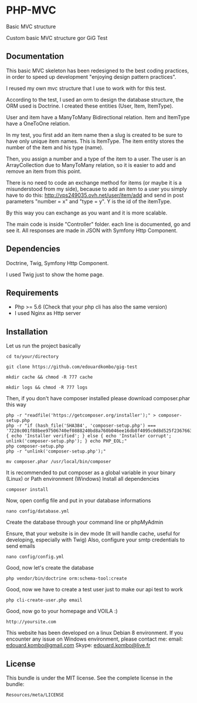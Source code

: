 # PHP-MVC
Basic MVC structure

Custom basic MVC structure gor GiG Test


Documentation
-------------

This basic MVC skeleton has been redesigned to the best coding practices, in order to speed up development "enjoying design pattern practices".

I reused my own mvc structure that I use to work with for this test.

According to the test, I used an orm to design the database structure, the ORM used is Doctrine.
I created these entities (User, Item, ItemType).

User and item have a ManyToMany Bidirectional relation.
Item and ItemType have a OneToOne relation.

In my test, you first add an item name then a slug is created to be sure to have only unique item names. This is ItemType.
The item entity stores the number of the item and his type (name).

Then, you assign a number and a type of the item to a user.
The user is an ArrayCollection due to ManyToMany relation, so it is easier to add and remove an item from this point.

There is no need to code an exchange method for items (or maybe it is a misunderstood from my side), because to add an item to a user you simply have to do this:
http://vps249035.ovh.net/user/item/add and send in post parameters "number = x" and "type = y". Y is the id of the itemType.

By this way you can exchange as you want and it is more scalable.

The main code is inside "Controller" folder. each line is documented, go and see it. All responses are made in JSON with Symfony Http Component.



Dependencies
-------------

Doctrine, Twig, Symfony Http Component.

I used Twig just to show the home page.




Requirements
------------

- Php >= 5.6 (Check that your php cli has also the same version)
- I used Nginx as Http server
 

Installation
------------

Let us run the project basically

	cd to/your/directory
	
	git clone https://github.com/edouardkombo/gig-test
	
	mkdir cache && chmod -R 777 cache
	
	mkdir logs && chmod -R 777 logs
	
	
Then, if you don't have composer installed please download composer.phar this way

	php -r "readfile('https://getcomposer.org/installer');" > composer-setup.php
	php -r "if (hash_file('SHA384', 'composer-setup.php') === '7228c001f88bee97506740ef0888240bd8a760b046ee16db8f4095c0d8d525f2367663f22a46b48d072c816e7fe19959') { echo 'Installer verified'; } else { echo 'Installer corrupt'; unlink('composer-setup.php'); } echo PHP_EOL;"
	php composer-setup.php
	php -r "unlink('composer-setup.php');"
	
	mv composer.phar /usr/local/bin/composer


It is recommended to put composer as a global variable in your binary (Linux) or Path environment (Windows)
Install all dependencies

	composer install
	

Now, open config file and put in your database informations

	nano config/database.yml
	
	
Create the database through your command line or phpMyAdmin 
	
	
Ensure, that your website is in dev mode (It will handle cache, useful for developing, especially with Twig)
Also, configure your smtp credentials to send emails
	
	nano config/config.yml
	
	
Good, now let's create the database 
	
	php vendor/bin/doctrine orm:schema-tool:create
	
	
Good, now we have to create a test user just to make our api test to work

	php cli-create-user.php email
	
	
Good, now go to your homepage and VOILA :)

	http://yoursite.com

	

This website has been developed on a linux Debian 8 environment. If you encounter any issue on Windows environment, please contact me:
email: edouard.kombo@gmail.com
Skype: edouard.kombo@live.fr


License
-------

This bundle is under the MIT license. See the complete license in the bundle:

    Resources/meta/LICENSE
